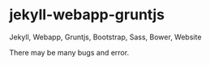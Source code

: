 jekyll-webapp-gruntjs
=====================

Jekyll, Webapp, Gruntjs, Bootstrap, Sass, Bower, Website

There may be many bugs and error.
